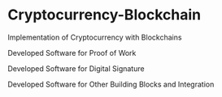 # Cryptocurrency-Blockchain
Implementation of Cryptocurrency with Blockchains

<p>Developed Software for Proof of Work</p>
<p>Developed Software for Digital Signature</p>
<p>Developed Software for Other Building Blocks and Integration</p>
